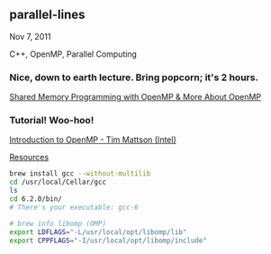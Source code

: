 ## parallel-lines
<!-- improved-happiness -->
Nov 7, 2011

C++, OpenMP, Parallel Computing

### Nice, down to earth lecture. Bring popcorn; it's 2 hours.

[Shared Memory Programming with OpenMP & More About OpenMP](https://youtu.be/fn2VAUSw6cI)

### Tutorial!  Woo-hoo!

[Introduction to OpenMP - Tim Mattson (Intel)](https://www.youtube.com/playlist?list=PLLX-Q6B8xqZ8n8bwjGdzBJ25X2utwnoEG)

[Resources](http://www.openmp.org/resources/tutorials-articles/)

```sh
brew install gcc --without-multilib
cd /usr/local/Cellar/gcc
ls
cd 6.2.0/bin/
# There's your executable: gcc-6
```

<!-- GDRIVE/DEVELOPMENT/C++/Parallel Computing/openmp/OMP_exercises/ -->

```sh
# brew info libomp (OMP)
export LDFLAGS="-L/usr/local/opt/libomp/lib"
export CPPFLAGS="-I/usr/local/opt/libomp/include"
```
